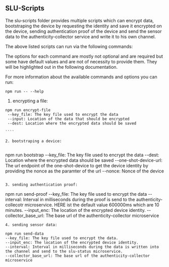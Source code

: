 ## SLU-Scripts

The slu-scripts folder provides multiple scripts which can encrypt data, bootstraping the device by requesting the identity and save it encrypted on the device, sending authentication proof of the device and send the sensor data to the authenticity-collector service and write it to his own channel.

The above listed scripts can run via the following commands:

The options for each command are mostly not optional and are required but some have default values and are not of necessity to provide them. They will be highlighted out in the following documentation.

For more information about the available commands and options you can run:

````
npm run -- --help
````

1. encrypting a file:

`````
npm run encrypt-file
 --key_file: The key file used to encrypt the data 
 --input: Location of the data that should be encrypted
 --dest: Location where the encrypted data should be saved

````

2. bootstraping a device:
 
 `````
npm run bootstrap
 --key_file: The key file used to encrypt the data 
 --dest: Location where the encrypted data should be saved
 --one-shot-device-url: The url endpoint of the one-shot-device to get the device identity by providing the nonce as the paramter of the url
 --nonce: Nonce of the device
````    

3. sending authentication proof:

`````
npm run send-proof
 --key_file: The key file used to encrypt the data 
 --interval: Interval in milliseconds during the proof is send to the authenticity-collecotr microservice. HERE ist the default value 600000ms which are 10 minutes. 
 --input_enc: The location of the encrypted device identity.
 --collector_base_url: The base url of the authenticity-collector microservice

 `````
4. sending sensor data:

npm run send-data
 --key_file: The key file used to encrypt the data.
 --input_enc: The location of the encrypted device identity.
 --interval: Interval in milliseconds during the data is written into the channel and send to the slu-status microservice.
 --collector_base_url: The base url of the authenticity-collector microservice








